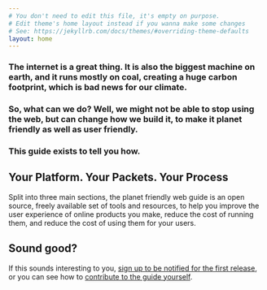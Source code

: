 ```yaml
---
# You don't need to edit this file, it's empty on purpose.
# Edit theme's home layout instead if you wanna make some changes
# See: https://jekyllrb.com/docs/themes/#overriding-theme-defaults
layout: home
---
```


### The internet is a great thing. It is also the biggest machine on earth, and it runs mostly on coal, creating a huge carbon footprint, which is bad news for our climate.

### So, what can we do? Well, we might not be able to stop using the web, but can change how we build it, to make it planet friendly as well as user friendly.

### This guide exists to tell you how.

## Your Platform. Your Packets. Your Process

Split into three main sections, the planet friendly web guide is an open source, freely available set of tools and resources, to help you improve the user experience of online products you make, reduce the cost of running them, and reduce the cost of using them for your users.

## Sound good?

If this sounds interesting to you, [sign up to be notified for the first release](http://planetfriendly.productscience.co.uk), or you can see how to [contribute to the guide yourself](/contributing/).
